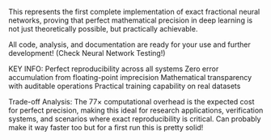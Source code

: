 This represents the first complete implementation of exact fractional neural networks, proving that perfect mathematical precision in deep learning is not just theoretically possible, but practically achievable.

All code, analysis, and documentation are ready for your use and further development! (Check Neural Network Testing!)

KEY INFO:
Perfect reproducibility across all systems
Zero error accumulation from floating-point imprecision
Mathematical transparency with auditable operations
Practical training capability on real datasets

Trade-off Analysis: The 77× computational overhead is the expected cost for perfect precision, making this ideal for research applications, verification systems, and scenarios where exact reproducibility is critical. Can probably make it way faster too but for a first run this is pretty solid!
